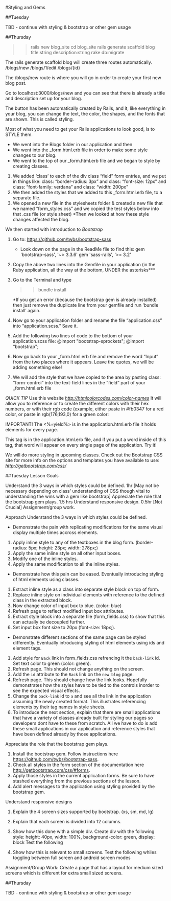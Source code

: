 #Styling and Gems

##Tuesday

TBD - continue with styling & bootstrap or other gem usage

##Thursday
>> rails new blog_site
>> cd blog_site
>> rails generate scaffold blog title:string description:string
>> rake db:migrate

The rails generate scaffold blog will create three routes automatically. 
/blogs/new
/blogs/1/edit
/blogs/{id}

The /blogs/new route is where you will go in order to create your first new blog post.

Go to localhost:3000/blogs/new and you can see that there is already a title and description set up for your blog.

The button has been automatically created by Rails, and it, like everything in your blog, you can change the text, the color, the shapes, and the fonts that are shown. This is called styling. 

Most of what you need to get your Rails applications to look good, is to STYLE them.

-  We went into the Blogs folder in our application and then
- We went into the _form.html.erb file in order to make some style changes to our blog.
- We went to the top of our _form.html.erb file and we began to style by creating classes.

1. We added ‘class’ to each of the div class “field” form entries, and we put in things like:
   class: “border-radius: 3px” and
   class: “font-size: 12px” and
   class: “font-family: verdana” and
   class: “width: 200px"
2. We then added the styles that we added to this _form.html.erb file, to a separate file.
3. We opened a new file in the stylesheets folder & created a new file that we named “form_styles.css” and we copied the test styles below into that .css file (or style sheet)
   *Then we looked at how these style changes affected the blog.

We then started with introduction to *Bootstrap*

1. Go to: https://github.com/twbs/bootstrap-sass
	- Look down on the page in the ReadMe file to find this:
	gem 'bootstrap-sass', '~> 3.3.6'
	gem 'sass-rails', '>= 3.2'

2. Copy the above two lines into the Gemfile in your application (in the Ruby application, all the way at the bottom, UNDER the asterisks*** 

3. Go to the Terminal and type 
	>> bundle install

   *If you get an error (because the bootstrap gem is already installed) then just remove the duplicate line from your gemfile and run ‘bundle install’ again.

4. Now go to your application folder and rename the file “application.css” into “application.scss.” Save it.

5. Add the following two lines of code to the bottom of your application.scss file:
	@import "bootstrap-sprockets";
	@import “bootstrap";

6. Now go back to your _form.html.erb file and remove the word “Input” from the two places where it appears. Leave the quotes, we will be adding something else!

7. We will add the style that we have copied to the area by pasting class: "form-control" into the text-field lines in the “field” part of your _form.html.erb file

*QUICK TIP*
Use this website *http://htmlcolorcodes.com/color-names*
It will allow you to reference or to create the different colors with their hex numbers, or with their rgb code (example, either paste in #fb0347 for a red color, or paste in rgb(176,193,0) for a green color: 

IMPORTANT!
The <%=yield%> is in the application.html.erb file it holds elements for every page. 
   
   This tag is in the application.html.erb file, and if you put a word inside of this tag, that word will appear on every single page of the application. Try it!

We will do more styling in upcoming classes. Check out the Bootstrap CSS site for more info on the options and templates you have available to use: *http://getbootstrap.com/css/*





##Tuesday
Lesson Goals

Understand the 3 ways in which styles could be defined. 1hr [May not be necessary depending on class' understanding of CSS though vital to understanding the wins with a gem like bootstrap]
Appreciate the role that the bootstrap gem plays. 1.5 hrs
Understand responsive design. 0.5hr [Not Crucial]
Assignment/group work.

Approach
Understand the 3 ways in which styles could be defined.
- Demonstrate the pain with replicating modifications for the same visual display multiple times accross elements.
1. Apply inline style to any of the textboxes in the blog form. (border-radius: 5px; height: 23px; width: 278px;)
2. Apply the same inline style on all other input boxes.
3. Modify one of the inline styles.
4. Apply the same modification to all the inline styles.

- Demonstrate how this pain can be eased. Eventually introducing styling of html elements using classes.
1. Extract inline style as a class into separate style block on top of form.
2. Replace inline style on individual elements with reference to the defined class in the extracted block.
3. Now change color of input box to blue. (color: blue)
4. Refresh page to reflect modified input box attributes.
5. Extract style block into a separate file (form_fields.css) to show that this can actually be decoupled further.
6. Set input box font size to 20px (font-size: 18px;).

- Demonstrate different sections of the same page can be styled differently. Eventually introducing styling of html elements using ids and element tags.
1. Add style for `Back` link in form_fields.css refrencing it the `back-link` id. Set text color to green (color: green).
2. Refresh page. This should not change anything on the screen.
3. Add the `id` attribute to the `Back` link on the `new blog` page.
4. Refresh page. This should change how the link looks. Hopefully demonstrates how the styles have to be tied to the controls inorder to see the expected visual effects.
4. Change the `back-link` id to `a` and see all the link in the application assuming the newly created format. This illustrates referencing elements by their tag names in style sheets.
5. To introduce the next section, explain that there are small applications that have a variety of classes already built for styling our pages so developers dont have to these from scratch. All we have to do is add these small applications in our application and reference styles that have been defined already by those applications.

Appreciate the role that the bootstrap gem plays.
1. Install the bootstrap gem. Follow instructions here https://github.com/twbs/bootstrap-sass.
2. Check all styles in the form section of the documentation here http://getbootstrap.com/css/#forms.
3. Apply those styles in the current application forms. Be sure to have stashed everything from the previous sections of the lesson.
4. Add alert messages to the application using styling provided by the bootstrap gem.

Understand responsive designs
1. Explain the 4 screen sizes supported by bootstrap. (xs, sm, md, lg)
2. Explain that each screen is divided into 12 columns.
3. Show how this done with a simple div.
   Create div with the following style: height: 40px, width: 100%, background-color: green, display: block
   Test the following
     <div class="col-md-6"></div>
     <div class="col-md-6"></div>

     <div class="col-md-3"></div>
     <div class="col-md-9"></div>

     <div class="col-md-4"></div>
     <div class="col-md-8"></div>

     <div class="col-md-12"></div>

     <div class="col-md-11"></div>
     <div class="col-md-3"></div>
4. Show how this is relevant to small screens.
   Test the following whiles toggling between full screen and android screen modes
     <div class="col-sm-3 col-md-6"></div>
     <div class="col-sm-9 col-md-6"></div>

     <div class="col-sm-12 col-md-6"></div>
     <div class="col-md-12 col-md-6"></div>


Assignment/Group Work:
Create a page that has a layout for medium sized screens which is different for extra small sized screens.



##Thursday

TBD - continue with styling & bootstrap or other gem usage
